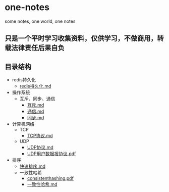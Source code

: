 # one-notes
some notes, one world, one notes

## 只是一个平时学习收集资料，仅供学习，不做商用，转载法律责任后果自负

## 目录结构

- redis持久化
    - [redis持久化.md](./redis持久化/redis持久化.md)
- 操作系统
    - 互斥、同步、通信
        - [互斥.md](./操作系统/互斥、同步、通信/互斥.md)
        - [通信.md](./操作系统/互斥、同步、通信/通信.md)
        - [同步.md](./操作系统/互斥、同步、通信/同步.md)
- 计算机网络
    - TCP
        - [TCP协议.md](./计算机网络/TCP/TCP协议.md)
    - UDP
        - [UDP协议.md](./计算机网络/UDP/UDP协议.md)
        - [UDP用户数据报协议.pdf](./计算机网络/UDP/UDP用户数据报协议.pdf)
- 排序
    - [快速排序.md](./排序/快速排序.md)
    - 一致性哈希
        - [consistenthashing.pdf](./排序/一致性哈希/consistenthashing.pdf)
        - [一致性哈希.md](./排序/一致性哈希/一致性哈希.md)